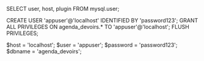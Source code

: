 SELECT user, host, plugin FROM mysql.user;


CREATE USER 'appuser'@'localhost' IDENTIFIED BY 'password123';
GRANT ALL PRIVILEGES ON agenda_devoirs.* TO 'appuser'@'localhost';
FLUSH PRIVILEGES;

$host = 'localhost';
$user = 'appuser';
$password = 'password123';
$dbname = 'agenda_devoirs';